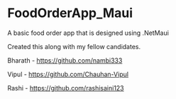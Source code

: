 # FoodOrderApp_Maui
A basic food order app that is designed using .NetMaui

Created this along with my fellow candidates.

Bharath - https://github.com/nambi333

Vipul - https://github.com/Chauhan-Vipul

Rashi - https://github.com/rashisaini123
